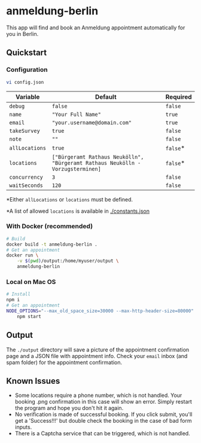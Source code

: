 # anmeldung-berlin

This app will find and book an Anmeldung appointment automatically for you in Berlin.

## Quickstart

### Configuration

```bash
vi config.json
```

Variable | Default | Required
---------|----------|---------
 `debug` | `false` | `false`
 `name` | `"Your Full Name"` | `true`
 `email` | `"your.username@domain.com"` | `true`
 `takeSurvey` | `true` | `false`
 `note` | `""` | `false`
 `allLocations` | `true` | `false`*
 `locations` | `["Bürgeramt Rathaus Neukölln", "Bürgeramt Rathaus Neukölln - Vorzugsterminen]` | `false`*
 `concurrency` | `3` | `false`
 `waitSeconds` | `120` | `false`

*Either `allLocations` or `locations` must be defined.

*A list of allowed `locations` is available in [./constants.json](./constants.json)

### With Docker (recommended)

```bash
# Build
docker build -t anmeldung-berlin .
# Get an appointment
docker run \
    -v $(pwd)/output:/home/myuser/output \
    anmeldung-berlin
```

### Local on Mac OS

```bash
# Install
npm i
# Get an appointment
NODE_OPTIONS="--max_old_space_size=30000 --max-http-header-size=80000" \
    npm start
```

## Output

The `./output` directory will save a picture of the appointment confirmation page and a JSON file with appointment info. Check your `email` inbox (and spam folder) for the appointment confirmation.

## Known Issues

- Some locations require a phone number, which is not handled. Your booking .png confirmation in this case will show an error. Simply restart the program and hope you don't hit it again.
- No verification is made of successful booking. If you click submit, you'll get a 'Success!!!' but double check the booking in the case of bad form inputs.
- There is a Captcha service that can be triggered, which is not handled.
